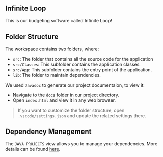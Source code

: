 ## Infinite Loop

This is our budgeting software called Infinite Loop!

## Folder Structure

The workspace contains two folders, where:

- `src`: The folder that contains all the source code for the application
- `src/Classes`: This subfolder contains the application classes.
- `src/App`: This subfolder contains the entry point of the application.
- `lib`: The folder to maintain dependencies.

We used `Javadoc` to generate our project documentaion, to view it:
- Navigate to the `docs` folder in our project directory.
- Open `index.html` and view it in any web browser.

> If you want to customize the folder structure, open `.vscode/settings.json` and update the related settings there.

## Dependency Management

The `JAVA PROJECTS` view allows you to manage your dependencies. More details can be found [here](https://github.com/microsoft/vscode-java-dependency#manage-dependencies).

